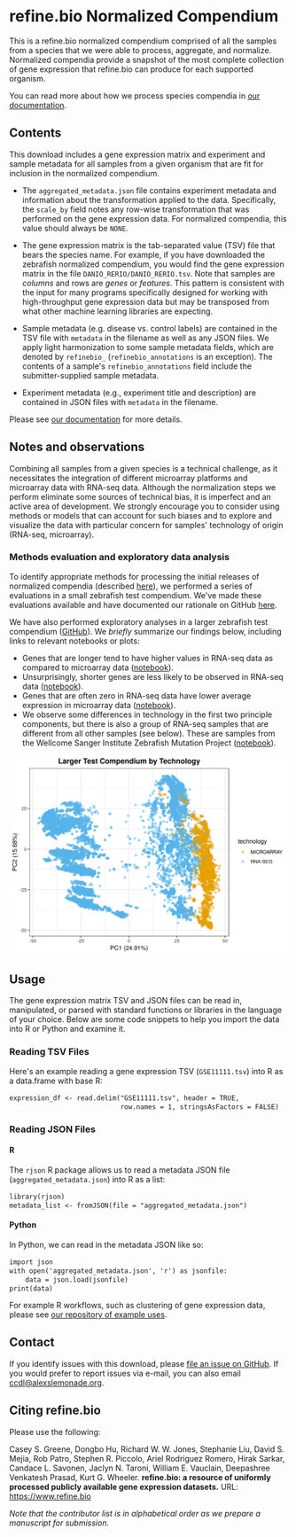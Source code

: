 # refine.bio Normalized Compendium

This is a refine.bio normalized compendium comprised of all the samples from a species that we were able to process, aggregate, and normalize. 
Normalized compendia provide a snapshot of the most complete collection of gene expression that refine.bio can produce for each supported organism.

You can read more about how we process species compendia in [our documentation](http://docs.refine.bio/en/latest/main_text.html#species-compendia).

## Contents

This download includes a gene expression matrix and experiment and sample metadata for all samples from a given organism that are fit for inclusion in the normalized compendium.

* The `aggregated_metadata.json` file contains experiment metadata and information about the transformation applied to the data. 
Specifically, the `scale_by` field notes any row-wise transformation that was performed on the gene expression data. For normalized compendia, this value should always be `NONE`.

* The gene expression matrix is the tab-separated value (TSV) file that bears the species name. 
For example, if you have downloaded the zebrafish normalized compendium, you would find the gene expression matrix in the file `DANIO_RERIO/DANIO_RERIO.tsv`.
Note that samples are _columns_ and rows are _genes_ or _features_. 
This pattern is consistent with the input for many programs specifically designed for working with high-throughput gene expression data but may be transposed from what other machine learning libraries are expecting.

* Sample metadata (e.g. disease vs. control labels) are contained in the TSV file with `metadata` in the filename as well as any JSON files.
We apply light harmonization to some sample metadata fields, which are denoted by `refinebio_` (`refinebio_annotations` is an exception).
The contents of a sample's `refinebio_annotations` field include the submitter-supplied sample metadata.

* Experiment metadata (e.g., experiment title and description) are contained in JSON files with `metadata` in the filename.

Please see [our documentation](http://docs.refine.bio/en/latest/) for more details.

## Notes and observations 

Combining all samples from a given species is a technical challenge, as it necessitates the integration of different microarray platforms and microarray data with RNA-seq data. 
Although the normalization steps we perform eliminate some sources of technical bias, it is imperfect and an active area of development. 
We strongly encourage you to consider using methods or models that can account for such biases and to explore and visualize the data with particular concern for samples' technology of origin (RNA-seq, microarray). 

### Methods evaluation and exploratory data analysis

To identify appropriate methods for processing the initial releases of normalized compendia (described [here](http://docs.refine.bio/en/latest/main_text.html#species-compendia)), we performed a series of evaluations in a small zebrafish test compendium. 
We've made these evaluations available and have documented our rationale on GitHub [here](https://github.com/AlexsLemonade/compendium-processing/tree/94089d2de170f0ca7b87e9e5c32239a8591faaa7/select_imputation_method).

We have also performed exploratory analyses in a larger zebrafish test compendium ([GitHub](https://github.com/AlexsLemonade/compendium-processing/tree/94089d2de170f0ca7b87e9e5c32239a8591faaa7/quality_check)). 
We _briefly_ summarize our findings below, including links to relevant notebooks or plots:

* Genes that are longer tend to have higher values in RNA-seq data as compared to microarray data ([notebook](https://alexslemonade.github.io/compendium-processing/quality_check/07-technology_diff_exp.nb.html)).
* Unsurprisingly, shorter genes are less likely to be observed in RNA-seq data ([notebook](https://alexslemonade.github.io/compendium-processing/quality_check/06-lowly_expressed_genes.nb.html)).
* Genes that are often zero in RNA-seq data have lower average expression in microarray data ([notebook](https://alexslemonade.github.io/compendium-processing/quality_check/08-gene_lengths.nb.html)).
* We observe some differences in technology in the first two principle components, but there is also a group of RNA-seq samples that are different from all other samples (see below). 
These are samples from the Wellcome Sanger Institute Zebrafish Mutation Project ([notebook](https://alexslemonade.github.io/compendium-processing/quality_check/11-rnaseq_bias.nb.html)).


![pca-test-compendium](https://raw.githubusercontent.com/AlexsLemonade/compendium-processing/6826cc448d8bd8605ba73d30e344e7d20438234c/quality_check/plots/larger_test_compendium_PCA.png)

## Usage

The gene expression matrix TSV and JSON files can be read in, manipulated, or parsed with standard functions or libraries in the language of your choice.
Below are some code snippets to help you import the data into R or Python and examine it.

### Reading TSV Files

Here's an example reading a gene expression TSV (`GSE11111.tsv`) into R as a data.frame with base R:

```
expression_df <- read.delim("GSE11111.tsv", header = TRUE,
							row.names = 1, stringsAsFactors = FALSE)
```

### Reading JSON Files

#### R

The `rjson` R package allows us to read a metadata JSON file (`aggregated_metadata.json`) into R as a list:

```
library(rjson)
metadata_list <- fromJSON(file = "aggregated_metadata.json")
```

#### Python

In Python, we can read in the metadata JSON like so:

```
import json
with open('aggregated_metadata.json', 'r') as jsonfile:
    data = json.load(jsonfile)
print(data)
```

For example R workflows, such as clustering of gene expression data, please see [our repository of example uses](https://github.com/AlexsLemonade/refinebio-examples).

## Contact

If you identify issues with this download, please [file an issue on GitHub](https://github.com/AlexsLemonade/refinebio/issues).
If you would prefer to report issues via e-mail, you can also email [ccdl@alexslemonade.org](mailto:ccdl@alexslemonade.org).

## Citing refine.bio

Please use the following:

Casey S. Greene, Dongbo Hu, Richard W. W. Jones, Stephanie Liu, David S. Mejia, Rob Patro, Stephen R. Piccolo, Ariel Rodriguez Romero, Hirak Sarkar, Candace L. Savonen, Jaclyn N. Taroni, William E. Vauclain, Deepashree Venkatesh Prasad, Kurt G. Wheeler. **refine.bio: a resource of uniformly processed publicly available gene expression datasets.** URL: https://www.refine.bio 

_Note that the contributor list is in alphabetical order as we prepare a manuscript for submission._